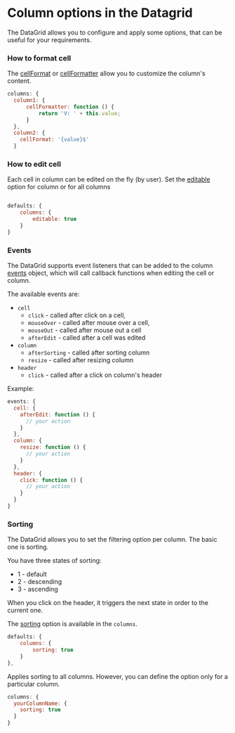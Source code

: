 Column options in the Datagrid
===
The DataGrid allows you to configure and apply some options, that can be useful
for your requirements.

### How to format cell
The [cellFormat](https://api.highcharts.com/dashboards/#interfaces/DataGrid_DataGridOptions.ColumnOptions#cellFormat) or [cellFormatter](https://api.highcharts.com/dashboards/#interfaces/DataGrid_DataGridOptions.ColumnOptions#cellFormatter) allow you to customize the column's content.


```js
columns: {
  column1: {
      cellFormatter: function () {
          return 'V: ' + this.value;
      }
  },
  column2: {
    cellFormat: '{value}$'
  }
```

### How to edit cell
Each cell in column can be edited on the fly (by user). Set the [editable](https://api.highcharts.com/dashboards/typedoc/interfaces/DataGrid_DataGridOptions.IndividualColumnOptions.html#editable) option for column or for all columns

```js

defaults: {
    columns: {
        editable: true
    }
}
```

### Events
The DataGrid supports event listeners that can be added to the column [events](https://api.highcharts.com/dashboards/typedoc/interfaces/DataGrid_DataGridOptions.IndividualColumnOptions.html#events) object, which will call callback functions when editing the cell or column.

The available events are:

 - `cell`
    - `click` - called after click on a cell,
    - `mouseOver` - called after mouse over a cell,
    - `mouseOut` - called after mouse out a cell
    - `afterEdit` - called after a cell was edited
 - `column`
    - `afterSorting` - called after sorting column
    - `resize` - called after resizing column
 - `header`
    - `click` - called after a click on column's header

Example:
```js
events: {
  cell: {
    afterEdit: function () {
      // your action
    }
  },
  column: {
    resize: function () {
      // your action
    }
  },
  header: {
    click: function () {
      // your action
    }
  }
}
```

### Sorting
The DataGrid allows you to set the filtering option per column. The basic one is sorting.

You have three states of sorting:
 * 1 - default
 * 2 - descending
 * 3 - ascending

When you click on the header, it triggers the next state in order to the current one.

The [sorting](https://api.highcharts.com/dashboards/typedoc/interfaces/DataGrid_DataGridOptions.IndividualColumnOptions.html#sorting) option is available in the `columns`.

```js
defaults: {
    columns: {
        sorting: true
    }
},
```

Applies sorting to all columns. However, you can define the option only for a particular column.

```js
columns: {
  yourColumnName: {
    sorting: true
  }
}
```